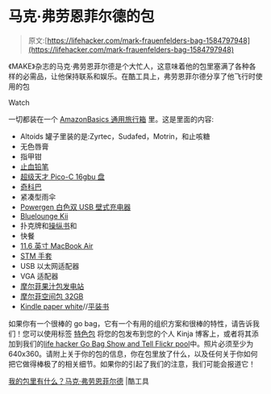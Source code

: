 # 马克·弗劳恩菲尔德的包

> 原文:[https://lifehacker.com/mark-frauenfelders-bag-1584797948](https://lifehacker.com/mark-frauenfelders-bag-1584797948)

《MAKE》杂志的马克·弗劳恩菲尔德是个大忙人，这意味着他的包里塞满了各种各样的必需品，让他保持联系和娱乐。在酷工具上，弗劳恩菲尔德分享了他飞行时使用的包

Watch

一切都装在一个 [AmazonBasics 通用旅行箱](http://amzn.to/1n4z3pX) 里。这是里面的内容:

*   Altoids 罐子里装的是:Zyrtec，Sudafed，Motrin，和止咳糖
*   无色唇膏
*   指甲钳
*   [止血铅笔](http://www.amazon.com/exec/obidos/ASIN/B000QM9KQW/cooltools-20?asc_campaign=InlineText&asc_refurl=https://lifehacker.com/mark-frauenfelders-bag-1584797948&asc_source=&tag=kinjalifehackerlink-20)
*   [超级天才 Pico-C 16gbu 盘](http://www.amazon.com/exec/obidos/ASIN/B001PPPIYM?asc_campaign=InlineText&asc_refurl=https://lifehacker.com/mark-frauenfelders-bag-1584797948&asc_source=&tag=kinjalifehackerlink-20)
*   [奇科巴](http://www.amazon.com/exec/obidos/ASIN/B006WA9LRA/?asc_campaign=InlineText&asc_refurl=https://lifehacker.com/mark-frauenfelders-bag-1584797948&asc_source=&tag=kinjalifehackerlink-20)
*   紧凑型雨伞
*   [Powergen 白色双 USB 壁式充电器](http://www.amazon.com/exec/obidos/ASIN/B0073FE1F0?asc_campaign=InlineText&asc_refurl=https://lifehacker.com/mark-frauenfelders-bag-1584797948&asc_source=&tag=kinjalifehackerlink-20)
*   [Bluelounge Kii](http://www.amazon.com/exec/obidos/ASIN/B00H8BA1HQ?asc_campaign=InlineText&asc_refurl=https://lifehacker.com/mark-frauenfelders-bag-1584797948&asc_source=&tag=kinjalifehackerlink-20)
*   扑克牌和[操纵书](http://www.amazon.com/exec/obidos/ASIN/0974255122?asc_campaign=InlineText&asc_refurl=https://lifehacker.com/mark-frauenfelders-bag-1584797948&asc_source=&tag=kinjalifehackerlink-20)和
*   快餐
*   [11.6 英寸 MacBook Air](http://www.amazon.com/exec/obidos/ASIN/B00746YZS6?asc_campaign=InlineText&asc_refurl=https://lifehacker.com/mark-frauenfelders-bag-1584797948&asc_source=&tag=kinjalifehackerlink-20)
*   [STM 手套](http://www.amazon.com/exec/obidos/ASIN/B004M04SWU?asc_campaign=InlineText&asc_refurl=https://lifehacker.com/mark-frauenfelders-bag-1584797948&asc_source=&tag=kinjalifehackerlink-20)
*   USB 以太网适配器
*   VGA 适配器
*   [摩尔菲果汁包发电站](http://www.amazon.com/exec/obidos/ASIN/B008D64M8E?asc_campaign=InlineText&asc_refurl=https://lifehacker.com/mark-frauenfelders-bag-1584797948&asc_source=&tag=kinjalifehackerlink-20)
*   [摩尔菲空间包 32GB](http://www.amazon.com/exec/obidos/ASIN/B00ISE3BHE?asc_campaign=InlineText&asc_refurl=https://lifehacker.com/mark-frauenfelders-bag-1584797948&asc_source=&tag=kinjalifehackerlink-20)
*   [Kindle paper white](http://www.amazon.com/exec/obidos/ASIN/B00AWH595M?asc_campaign=InlineText&asc_refurl=https://lifehacker.com/mark-frauenfelders-bag-1584797948&asc_source=&tag=kinjalifehackerlink-20)//[平装书](http://www.amazon.com/DISHONOR-AMONG-THIEVES-Spencer-Dean/dp/B002LRSXOU/ref=tmm_mmp_swatch_0?_encoding=UTF8&asc_campaign=InlineText&asc_refurl=https://lifehacker.com/mark-frauenfelders-bag-1584797948&asc_source=&qid=&sr=&tag=kinjalifehackerlink-20)

如果你有一个很棒的 go bag，它有一个有用的组织方案和很棒的特性，请告诉我们！您可以使用标签 [特色包](http://kinja.com/tag/featured-bag) 将您的包发布到您的个人 Kinja 博客上，或者将其添加到我们的[life hacker Go Bag Show and Tell Flickr pool](http://www.flickr.com/groups/2301352@N21)中。照片必须至少为 640x360。请附上关于你的包的信息，你在包里放了什么，以及任何关于你如何把它做得棒极了的相关细节。如果你的引起了我们的注意，我们可能会报道它！

[我的包里有什么？马克·弗劳恩菲尔德](http://kk.org/cooltools/archives/14659) |酷工具